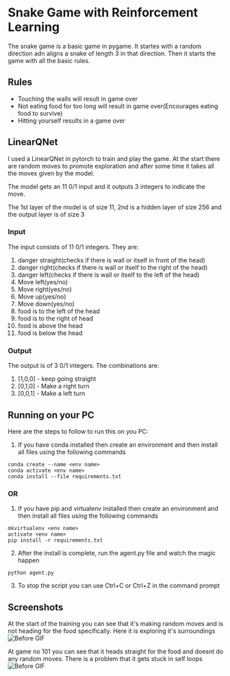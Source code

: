 # Snake Game with Reinforcement Learning

The snake game is a basic game in pygame. It startes with a random direction adn aligns a snake of length 3 in that direction. Then it starts the game with all the basic rules. 

## Rules

- Touching the walls will result in game over
- Not eating food for too long will result in game over(Encourages eating food to survive)
- Hitting yourself results in a game over

## LinearQNet

I used a LinearQNet in pytorch to train and play the game. At the start there are random moves to promote exploration and after some time it takes all the moves given by the model.

The model gets an 11 0/1 input and it outputs 3 integers to indicate the move.

The 1st layer of the model is of size 11, 2nd is a hidden layer of size 256 and the output layer is of size 3

### Input
The input consists of 11 0/1 integers. They are:
1. danger straight(checks if there is wall or itself in front of the head)
2. danger right(checks if there is wall or itself to the right of the head)
3. danger left(checks if there is wall or itself to the left of the head)
4. Move left(yes/no)
5. Move right(yes/no)
6. Move up(yes/no)
7. Move down(yes/no)
8. food is to the left of the head
9. food is to the right of head
10. food is above the head
11. food is below the head

### Output
The output is of 3 0/1 integers. The combinations are:
1. [1,0,0] - keep going straight
2. [0,1,0] - Make a right turn
3. [0,0,1] - Make a left turn

## Running on your PC
Here are the steps to follow to run this on you PC:
1. If you have conda installed then create an environment and then install all files using the following commands
```
conda create --name <env name>
conda activate <env name>
conda install --file requirements.txt
```
### OR
1. If you have pip and virtualenv installed then create an environment and then install all files using the following commands
```
mkvirtualenv <env name>
activate <env name>
pip install -r requirements.txt
```
2. After the install is complete, run the agent.py file and watch the magic happen
```
python agent.py
```
3. To stop the script you can use Ctrl+C or Ctrl+Z in the command prompt

## Screenshots
At the start of the training you can see that it's making random moves and is not heading for the food specifically. Here it is exploring it's surroundings
![Before GIF](https://raw.githubusercontent.com/Varun-Patkar/SnakeWithReinforcementLearning/master/assets/before.gif)

At game no 101 you can see that it heads straight for the food and doesnt do any random moves. There is a problem that it gets stuck in self loops
![Before GIF](https://raw.githubusercontent.com/Varun-Patkar/SnakeWithReinforcementLearning/master/assets/after.gif)
